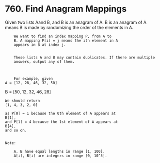 # 760. Find Anagram Mappings

Given two lists Aand B, and B is an anagram of A.
        B is an anagram of A means B is made by randomizing
        the order of the elements in A.
    
    
        We want to find an index mapping P, from A to
        B. A mapping P[i] = j means the ith element in A
        appears in B at index j.
    
    
        These lists A and B may contain duplicates. If there are multiple
        answers, output any of them.
    

    
        For example, given
    A = [12, 28, 46, 32, 50]
B = [50, 12, 32, 46, 28]

    
    We should return
    [1, 4, 3, 2, 0]

    as P[0] = 1 because the 0th element of A appears at
    B[1],
    and P[1] = 4 because the 1st element of A appears at
    B[4],
    and so on.
    

    Note:
    
        A, B have equal lengths in range [1, 100].
        A[i], B[i] are integers in range [0, 10^5].